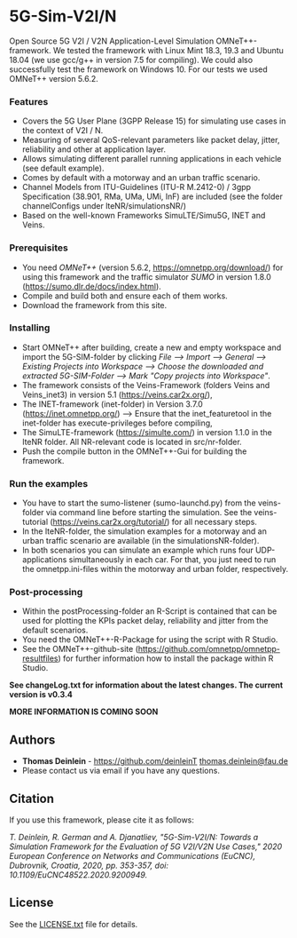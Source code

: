 # 5G-Sim-V2I/N
Open Source 5G V2I / V2N Application-Level Simulation OMNeT++-framework. 
We tested the framework with Linux Mint 18.3, 19.3 and Ubuntu 18.04 (we use gcc/g++ in version 7.5 for compiling). We could also successfully test the framework on Windows 10. For our tests we used OMNeT++ version 5.6.2.

### Features
* Covers the 5G User Plane (3GPP Release 15) for simulating use cases in the context of V2I / N.
* Measuring of several QoS-relevant parameters like packet delay, jitter, reliability and other at application layer.
* Allows simulating different parallel running applications in each vehicle (see default example).
* Comes by default with a motorway and an urban traffic scenario.
* Channel Models from ITU-Guidelines (ITU-R M.2412-0) / 3gpp Specification (38.901, RMa, UMa, UMi, InF) are included (see the folder channelConfigs under lteNR/simulationsNR/)
* Based on the well-known Frameworks SimuLTE/Simu5G, INET and Veins.

### Prerequisites
* You need *OMNeT++* (version 5.6.2, https://omnetpp.org/download/) for using this framework and the traffic simulator *SUMO* in version 1.8.0 (https://sumo.dlr.de/docs/index.html).
* Compile and build both and ensure each of them works.
* Download the framework from this site.

### Installing
* Start OMNeT++ after building, create a new and empty workspace and import the 5G-SIM-folder by clicking *File --> Import --> General --> Existing Projects into Workspace --> Choose the downloaded and extracted 5G-SIM-Folder --> Mark "Copy projects into Workspace"*.
* The framework consists of the Veins-Framework (folders Veins and Veins_inet3) in version 5.1 (https://veins.car2x.org/), 
* The INET-framework (inet-folder) in Version 3.7.0 (https://inet.omnetpp.org/) --> Ensure that the inet_featuretool in the inet-folder has execute-privileges before compiling,
* The SimuLTE-framework (https://simulte.com/) in version 1.1.0 in the lteNR folder. All NR-relevant code is located in src/nr-folder.
* Push the compile button in the OMNeT++-Gui for building the framework.

### Run the examples
* You have to start the sumo-listener (sumo-launchd.py) from the veins-folder via command line before starting the simulation. See the veins-tutorial (https://veins.car2x.org/tutorial/) for all necessary steps.
* In the lteNR-folder, the simulation examples for a motorway and an urban traffic scenario are available (in the simulationsNR-folder). 
* In both scenarios you can simulate an example which runs four UDP-applications simultaneously in each car. For that, you just need to run the omnetpp.ini-files within the motorway and urban folder, respectively.

### Post-processing
* Within the postProcessing-folder an R-Script is contained that can be used for plotting the KPIs packet delay, reliability and jitter from the default scenarios.
* You need the OMNeT++-R-Package for using the script with R Studio.
* See the OMNeT++-github-site (https://github.com/omnetpp/omnetpp-resultfiles) for further information how to install the package within R Studio.

**See changeLog.txt for information about the latest changes. The current version is v0.3.4**

**MORE INFORMATION IS COMING SOON**

## Authors

* **Thomas Deinlein** - https://github.com/deinleinT    thomas.deinlein@fau.de
* Please contact us via email if you have any questions.

## Citation

If you use this framework, please cite it as follows:

*T. Deinlein, R. German and A. Djanatliev, "5G-Sim-V2I/N: Towards a Simulation Framework for the Evaluation of 5G V2I/V2N Use Cases," 2020 European Conference on Networks and Communications (EuCNC), Dubrovnik, Croatia, 2020, pp. 353-357, doi: 10.1109/EuCNC48522.2020.9200949.*

## License

See the [LICENSE.txt](LICENSE.txt) file for details.
